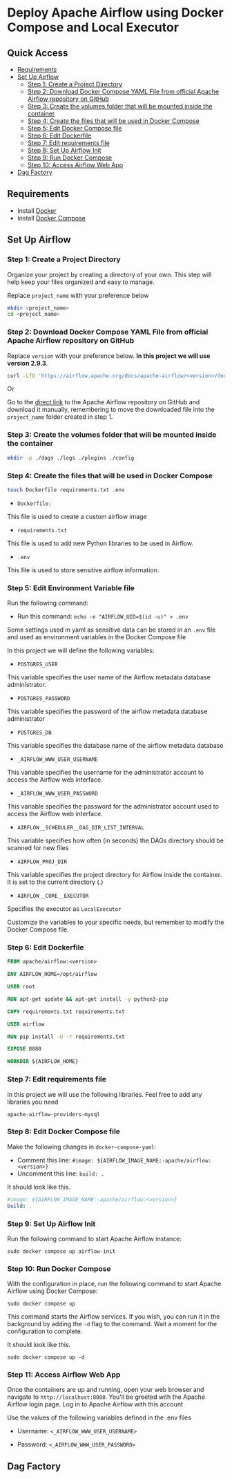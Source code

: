 # Deploy Apache Airflow using Docker Compose and Local Executor

## Quick Access
- [Requirements](#requirements)
- [Set Up Airflow](#set-up-airflow)
  - [Step 1: Create a Project Directory](#step-1-create-a-project-directory)
  - [Step 2: Download Docker Compose YAML File from official Apache Airflow repository on GitHub](#step-2-download-docker-compose-yaml-file-from-official-apache-airflow-repository-on-github)
  - [Step 3: Create the volumes folder that will be mounted inside the container](#step-3-create-the-volumes-folder-that-will-be-mounted-inside-the-container)
  - [Step 4: Create the files that will be used in Docker Compose](#step-4-create-the-files-that-will-be-used-in-docker-compose)
  - [Step 5: Edit Docker Compose file](#step-5-edit-docker-compose-file)
  - [Step 6: Edit Dockerfile](#step-6-edit-dockerfile)
  - [Step 7: Edit requirements file](#step-7-edit-requirements-file)
  - [Step 8: Set Up Airflow Init](#step-8-set-up-airflow-init)
  - [Step 9: Run Docker Compose](#step-9-run-docker-compose)
  - [Step 10: Access Airflow Web App](#step-10-access-airflow-web-app)
- [Dag Factory](#dag-factory)

## Requirements

* Install [Docker](https://www.docker.com/)
* Install [Docker Compose](https://docs.docker.com/compose/install/)

## Set Up Airflow

### Step 1: Create a Project Directory

Organize your project by creating a directory of your own. This step will help keep your files organized and easy to manage.

Replace `project_name` with your preference below

```bash
mkdir <project_name>
cd <project_name>
```

### Step 2: Download Docker Compose YAML File from official Apache Airflow repository on GitHub

Replace `version` with your preference below. **In this project we will use version 2.9.3**.

```bash
curl -LfO 'https://airflow.apache.org/docs/apache-airflow/<version>/docker-compose.yaml'
```

Or

Go to the [direct link](https://github.com/apache/airflow/blob/main/docs/apache-airflow/howto/docker-compose/docker-compose.yaml) to the Apache Airflow repository on GitHub and download it manually, remembering to move the downloaded file into the `project_name` folder created in step 1.


### Step 3: Create the volumes folder that will be mounted inside the container

```bash
mkdir -p ./dags ./logs ./plugins ./config
```

### Step 4: Create the files that will be used in Docker Compose

```bash
touch Dockerfile requirements.txt .env
```

- `Dockerfile:`

This file is used to create a custom airflow image

- `requirements.txt`

This file is used to add new Python libraries to be used in Airflow.

- `.env`

This file is used to store sensitive airflow information.

### Step 5: Edit Environment Variable file

Run the following command:

- Run this command: `echo -e "AIRFLOW_UID=$(id -u)" > .env`

Some settings used in yaml as sensitive data can be stored in an `.env` file and used as environment variables in the Docker Compose file

In this project we will define the following variables:

- `POSTGRES_USER`

This variable specifies the user name of the Airflow metadata database administrator.

- `POSTGRES_PASSWORD`

This variable specifies the password of the airflow metadata database administrator

- `POSTGRES_DB`

This variable specifies the database name of the airflow metadata database

- `_AIRFLOW_WWW_USER_USERNAME`

This variable specifies the username for the administrator account to access the Airflow web interface.

- `_AIRFLOW_WWW_USER_PASSWORD`

This variable specifies the password for the administrator account used to access the Airflow web interface.

- `AIRFLOW__SCHEDULER__DAG_DIR_LIST_INTERVAL`

This variable specifies how often (in seconds) the DAGs directory should be scanned for new files

- `AIRFLOW_PROJ_DIR`

This variable specifies the project directory for Airflow inside the container. It is set to the current directory (.)

- `AIRFLOW__CORE__EXECUTOR`

Specifies the executor as `LocalExecutor`

Customize the variables to your specific needs, but remember to modify the Docker Compose file.

### Step 6: Edit Dockerfile

```Dockerfile
FROM apache/airflow:<version>

ENV AIRFLOW_HOME=/opt/airflow

USER root

RUN apt-get update && apt-get install -y python3-pip

COPY requirements.txt requirements.txt

USER airflow

RUN pip install -U -r requirements.txt

EXPOSE 8080

WORKDIR ${AIRFLOW_HOME}
```

### Step 7: Edit requirements file

In this project we will use the following libraries. Feel free to add any libraries you need

```requirements
apache-airflow-providers-mysql
```

### Step 8: Edit Docker Compose file

Make the following changes in `docker-compose-yaml`:

- Comment this line: `#image: ${AIRFLOW_IMAGE_NAME:-apache/airflow:<version>}`
- Uncomment this line: `build: .`

It should look like this.

```yaml
#image: ${AIRFLOW_IMAGE_NAME:-apache/airflow:<version>}
build: .
```

### Step 9: Set Up Airflow Init

Run the following command to start Apache Airflow instance:

```
sudo docker compose up airflow-init
```

### Step 10: Run Docker Compose

With the configuration in place, run the following command to start Apache Airflow using Docker Compose:

```
sudo docker compose up
```

This command starts the Airflow services. If you wish, you can run it in the background by adding the `-d` flag to the command. Wait a moment for the configuration to complete.

It should look like this.

```
sudo docker compose up -d
```

### Step 11: Access Airflow Web App

Once the containers are up and running, open your web browser and navigate to `http://localhost:8080`. You'll be greeted with the Apache Airflow login page. Log in to Apache Airflow with this account

Use the values of the following variables defined in the .env files

- Username: `<_AIRFLOW_WWW_USER_USERNAME>`

- Password: `<_AIRFLOW_WWW_USER_PASSWORD>`

## Dag Factory